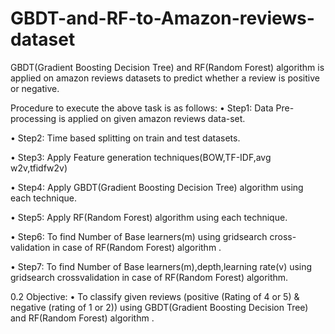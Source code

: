 # GBDT-and-RF-to-Amazon-reviews-dataset

GBDT(Gradient Boosting Decision Tree) and RF(Random Forest) algorithm is applied on amazon reviews datasets to predict whether a review is positive or negative.


Procedure to execute the above task is as follows:
• Step1: Data Pre-processing is applied on given amazon reviews data-set.

• Step2: Time based splitting on train and test datasets. 

• Step3: Apply Feature generation techniques(BOW,TF-IDF,avg w2v,tfidfw2v) 

• Step4: Apply GBDT(Gradient Boosting Decision Tree) algorithm using each technique. 

• Step5: Apply RF(Random Forest) algorithm using each technique.

• Step6: To find Number of Base learners(m) using gridsearch cross-validation in case of RF(Random Forest) algorithm . 

• Step7: To find Number of Base learners(m),depth,learning rate(v) using gridsearch crossvalidation in case of RF(Random Forest) algorithm.

0.2 Objective: • To classify given reviews (positive (Rating of 4 or 5) &amp; negative (rating of 1 or 2)) using GBDT(Gradient Boosting Decision Tree) and RF(Random Forest) algorithm .
